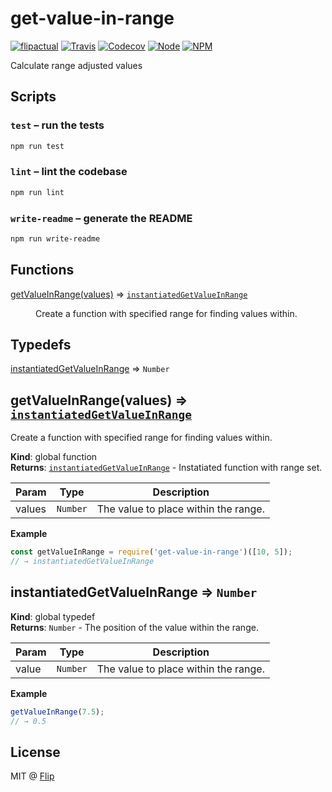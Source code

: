 # get-value-in-range

[![flipactual](https://img.shields.io/badge/😋-flipactual-218AC7.svg?style=flat-square)](https://www.flipactual.com/)
[![Travis](https://img.shields.io/travis/flipactual/get-value-in-range.svg?style=flat-square)](https://travis-ci.org/flipactual/get-value-in-range/)
[![Codecov](https://img.shields.io/codecov/c/github/flipactual/get-value-in-range.svg?style=flat-square)](https://codecov.io/gh/flipactual/get-value-in-range/)
[![Node](https://img.shields.io/node/v/get-value-in-range.svg?style=flat-square)](http://npmjs.com/package/get-value-in-range)
[![NPM](https://img.shields.io/npm/v/get-value-in-range.svg?style=flat-square)](http://npmjs.com/package/get-value-in-range)

Calculate range adjusted values

## Scripts

### `test` – run the tests

```sh
npm run test
```

### `lint` – lint the codebase

```sh
npm run lint
```

### `write-readme` – generate the README

```sh
npm run write-readme
```

## Functions

<dl>
<dt><a href="#getValueInRange">getValueInRange(values)</a> ⇒ <code><a href="#instantiatedGetValueInRange">instantiatedGetValueInRange</a></code></dt>
<dd><p>Create a function with specified range for finding values within.</p>
</dd>
</dl>

## Typedefs

<dl>
<dt><a href="#instantiatedGetValueInRange">instantiatedGetValueInRange</a> ⇒ <code>Number</code></dt>
<dd></dd>
</dl>

<a name="getValueInRange"></a>

## getValueInRange(values) ⇒ <code>[instantiatedGetValueInRange](#instantiatedGetValueInRange)</code>
Create a function with specified range for finding values within.

**Kind**: global function  
**Returns**: <code>[instantiatedGetValueInRange](#instantiatedGetValueInRange)</code> - Instatiated function with range set.  

| Param | Type | Description |
| --- | --- | --- |
| values | <code>Number</code> | The value to place within the range. |

**Example**  
```js
const getValueInRange = require('get-value-in-range')([10, 5]);
// → instantiatedGetValueInRange
```
<a name="instantiatedGetValueInRange"></a>

## instantiatedGetValueInRange ⇒ <code>Number</code>
**Kind**: global typedef  
**Returns**: <code>Number</code> - The position of the value within the range.  

| Param | Type | Description |
| --- | --- | --- |
| value | <code>Number</code> | The value to place within the range. |

**Example**  
```js
getValueInRange(7.5);
// → 0.5
```

## License

MIT @ [Flip](https://github.com/flipactual)
